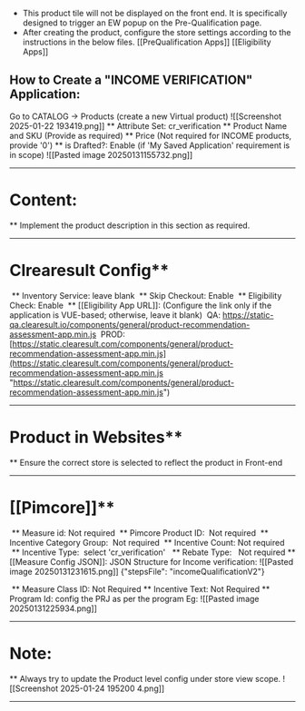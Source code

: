 - This product tile will not be displayed on the front end. It is specifically designed to trigger an EW popup on the Pre-Qualification page. 
- After creating the product, configure the store settings according to the instructions in the below files.
  [[PreQualification Apps]]
  [[Eligibility Apps]]

## How to Create a "INCOME VERIFICATION" Application:

 Go to CATALOG -> Products (create a new Virtual product)
	 ![[Screenshot 2025-01-22 193419.png]] 
 ** Attribute Set: cr_verification
 ** Product Name and SKU (Provide as required)
 ** Price (Not required for INCOME products, provide '0')
 ** is Drafted?: Enable (if 'My Saved Application' requirement is in scope)
	 ![[Pasted image 20250131155732.png]]

---
# Content:
 ** Implement the product description in this section as required.

---
# Clrearesult Config**
 ** Inventory Service: leave blank
 ** Skip Checkout: Enable
 ** Eligibility Check: Enable
 ** [[Eligibility App URL]]: (Configure the link only if the application is VUE-based; otherwise, leave it blank)
	 QA: https://static-qa.clearesult.io/components/general/product-recommendation-assessment-app.min.js
	 PROD: [https://static.clearesult.com/components/general/product-recommendation-assessment-app.min.js](https://static.clearesult.com/components/general/product-recommendation-assessment-app.min.js "https://static.clearesult.com/components/general/product-recommendation-assessment-app.min.js")

---
# Product in Websites**
 ** Ensure the correct store is selected to reflect the product in Front-end

---
# [[Pimcore]]**
  ** Measure id: 
	  Not required
  ** Pimcore Product ID: 
	  Not required
  ** Incentive Category Group: 
	  Not required
  ** Incentive Count: 
	  Not required
  ** Incentive Type: 
	  select 'cr_verification'
  ** Rebate Type:
	  Not required
  ** [[Measure Config JSON]]:
	  JSON Structure for Income verification:
	  ![[Pasted image 20250131231615.png]]
	  {"stepsFile": "incomeQualificationV2"}
	 
  ** Measure Class ID: 
		Not Required
  ** Incentive Text:
		 Not Required
  ** Program Id:
	  config the PRJ as per the program
	  Eg: ![[Pasted image 20250131225934.png]]

---
# Note: 
** Always try to update the Product level config under store view scope.	![[Screenshot 2025-01-24 195200 4.png]]

---
